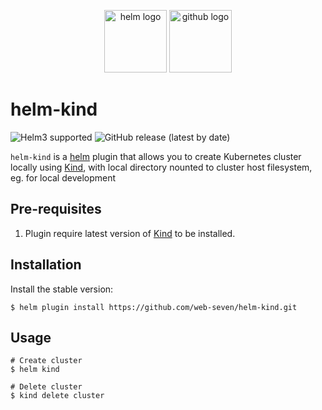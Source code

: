 <p align="center">
	<img src="https://cncf-branding.netlify.app/img/projects/helm/icon/color/helm-icon-color.svg" height="100" alt="helm logo"/>
	<img src="https://d33wubrfki0l68.cloudfront.net/d0c94836ab5b896f29728f3c4798054539303799/9f948/logo/logo.png" height="100" alt="github logo"/>
</p>

# helm-kind
![Helm3 supported](https://img.shields.io/badge/Helm%203-supported-green)
![GitHub release (latest by date)](https://img.shields.io/github/v/release/web-seven/helm-kind)


`helm-kind` is a [helm](https://github.com/kubernetes/helm) plugin that allows you to create Kubernetes cluster locally using [Kind](https://kind.sigs.k8s.io/), with local directory nounted to cluster host filesystem, eg. for local development

## Pre-requisites
1. Plugin require latest version of [Kind](https://kind.sigs.k8s.io/docs/user/quick-start/#installation) to be installed.

## Installation

Install the stable version:
```shell
$ helm plugin install https://github.com/web-seven/helm-kind.git
```

## Usage

```shell
# Create cluster
$ helm kind

# Delete cluster 
$ kind delete cluster
```

